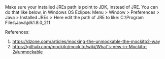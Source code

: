 
Make sure your installed JREs path is point to JDK, instead of JRE. You can do that like below, in Windows OS Eclipse:
Menu > Window > Preferences > Java > Installed JREs > 
  Here edit the path of JRE to like: C:\Program Files\Java\jdk1.8.0_211


References:
1. https://dzone.com/articles/mocking-the-unmockable-the-mockito2-way
2. https://github.com/mockito/mockito/wiki/What's-new-in-Mockito-2#unmockable
